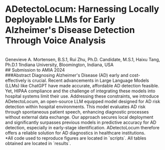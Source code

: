 # ADetectoLocum: Harnessing Locally Deployable LLMs for Early Alzheimer's Disease Detection Through Voice Analysis
<br>
Genevieve A. Mortensen, B.S.1, Rui Zhu, Ph.D. Candidate, M.S.1, Haixu Tang, Ph.D.1
1Indiana University, Bloomington, Indiana, USA
<br>
## Submission to AMIA 2024
<br>
###Abstract
Diagnosing Alzheimer's Disease (AD) early and cost-effectively is crucial. Recent advancements in Large Language Models (LLMs) like ChatGPT have made accurate, affordable AD detection feasible. Yet, HIPAA compliance and the challenge of integrating these models into hospital systems limit their use. Addressing these constraints, we introduce ADetectoLocum, an open-source LLM equipped model designed for AD risk detection within hospital environments. This model evaluates AD risk through spontaneous patient speech, enhancing diagnostic processes without external data exchange. Our approach secures local deployment and significantly surpasses previous models in predictive accuracy for AD detection, especially in early-stage identification. ADetectoLocum therefore offers a reliable solution for AD diagnostics in healthcare institutions.
<br>
*All code used to reproduce figures are located in `scripts`. All tables obtained are located in `results`.
